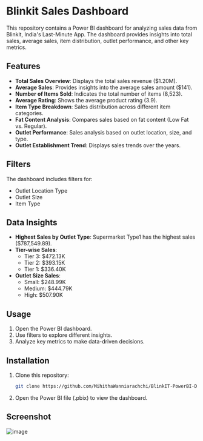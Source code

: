 # Blinkit Sales Dashboard

This repository contains a Power BI dashboard for analyzing sales data from Blinkit, India's Last-Minute App. The dashboard provides insights into total sales, average sales, item distribution, outlet performance, and other key metrics.

## Features
- **Total Sales Overview**: Displays the total sales revenue ($1.20M).
- **Average Sales**: Provides insights into the average sales amount ($141).
- **Number of Items Sold**: Indicates the total number of items (8,523).
- **Average Rating**: Shows the average product rating (3.9).
- **Item Type Breakdown**: Sales distribution across different item categories.
- **Fat Content Analysis**: Compares sales based on fat content (Low Fat vs. Regular).
- **Outlet Performance**: Sales analysis based on outlet location, size, and type.
- **Outlet Establishment Trend**: Displays sales trends over the years.

## Filters
The dashboard includes filters for:
- Outlet Location Type
- Outlet Size
- Item Type

## Data Insights
- **Highest Sales by Outlet Type**: Supermarket Type1 has the highest sales ($787,549.89).
- **Tier-wise Sales**:
  - Tier 3: $472.13K
  - Tier 2: $393.15K
  - Tier 1: $336.40K
- **Outlet Size Sales**:
  - Small: $248.99K
  - Medium: $444.79K
  - High: $507.90K

## Usage
1. Open the Power BI dashboard.
2. Use filters to explore different insights.
3. Analyze key metrics to make data-driven decisions.

## Installation
1. Clone this repository:
   ```sh
   git clone https://github.com/MihithaWanniarachchi/BlinkIT-PowerBI-Dashboard.git
   ```
2. Open the Power BI file (.pbix) to view the dashboard.

## Screenshot
![image](https://github.com/user-attachments/assets/1a554878-d31d-44fe-9bcf-d7c91b409e84)

